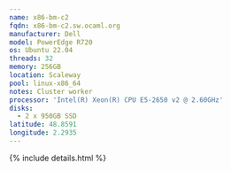 ```yaml
---
name: x86-bm-c2
fqdn: x86-bm-c2.sw.ocaml.org
manufacturer: Dell
model: PowerEdge R720
os: Ubuntu 22.04
threads: 32
memory: 256GB
location: Scaleway
pool: linux-x86_64
notes: Cluster worker
processor: 'Intel(R) Xeon(R) CPU E5-2650 v2 @ 2.60GHz'
disks:
  - 2 x 950GB SSD
latitude: 48.8591
longitude: 2.2935
---
```

{% include details.html %} 
